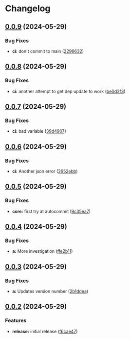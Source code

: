 # Changelog

## [0.0.9](https://github.com/dmihalcik-virtru/workflow-testing-zone/compare/a/v0.0.8...a/v0.0.9) (2024-05-29)


### Bug Fixes

* **ci:** don't commit to main ([2296632](https://github.com/dmihalcik-virtru/workflow-testing-zone/commit/2296632ca789ce7a6760aea29c42589a3a8f01e5))

## [0.0.8](https://github.com/dmihalcik-virtru/workflow-testing-zone/compare/a/v0.0.7...a/v0.0.8) (2024-05-29)


### Bug Fixes

* **ci:** another attempt to get dep update to work ([be0d3f3](https://github.com/dmihalcik-virtru/workflow-testing-zone/commit/be0d3f329c7f57963a44b76da64967e88da672a7))

## [0.0.7](https://github.com/dmihalcik-virtru/workflow-testing-zone/compare/a/v0.0.6...a/v0.0.7) (2024-05-29)


### Bug Fixes

* **ci:** bad variable ([39d4907](https://github.com/dmihalcik-virtru/workflow-testing-zone/commit/39d4907d3ee9dd8a720f39dfb4746fb191d7af2f))

## [0.0.6](https://github.com/dmihalcik-virtru/workflow-testing-zone/compare/a/v0.0.5...a/v0.0.6) (2024-05-29)


### Bug Fixes

* **ci:** Another json error ([3652ebb](https://github.com/dmihalcik-virtru/workflow-testing-zone/commit/3652ebbef4270f4e2a0ebbd8a83827533ddf6169))

## [0.0.5](https://github.com/dmihalcik-virtru/workflow-testing-zone/compare/a/v0.0.4...a/v0.0.5) (2024-05-29)


### Bug Fixes

* **core:** first try at autocommit ([9c35ea7](https://github.com/dmihalcik-virtru/workflow-testing-zone/commit/9c35ea758ae565793e563c5617b921d86acb23f9))

## [0.0.4](https://github.com/dmihalcik-virtru/workflow-testing-zone/compare/a/v0.0.3...a/v0.0.4) (2024-05-29)


### Bug Fixes

* **a:** More investigation ([ffe2b11](https://github.com/dmihalcik-virtru/workflow-testing-zone/commit/ffe2b1163d6d1cfc313bd74cad6499815f9c0213))

## [0.0.3](https://github.com/dmihalcik-virtru/workflow-testing-zone/compare/a/v0.0.2...a/v0.0.3) (2024-05-29)


### Bug Fixes

* **a:** Updates version number ([2b1ddea](https://github.com/dmihalcik-virtru/workflow-testing-zone/commit/2b1ddea18ad83f298d0c08587c03d551a1697894))

## [0.0.2](https://github.com/dmihalcik-virtru/workflow-testing-zone/compare/a-v0.0.1...a/v0.0.2) (2024-05-29)


### Features

* **release:** initial release ([f6cae47](https://github.com/dmihalcik-virtru/workflow-testing-zone/commit/f6cae47a3e508d2a4959c1992fe04bd64e0589e7))
